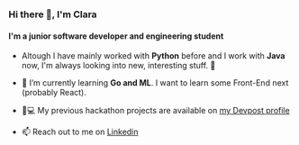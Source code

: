### Hi there 👋, I'm Clara

#### I'm a junior software developer and engineering student

- Altough I have mainly worked with **Python** before and I work with **Java** now, I'm always looking into new, interesting stuff. 👀

- 🌱 I’m currently learning **Go and ML**. I want to learn some Front-End next (probably React).

- 👩💻 My previous hackathon projects are available on [my Devpost profile](https://devpost.com/crullr99)

- 📫 Reach out to me on [Linkedin](https://www.linkedin.com/in/clara-rull/)

